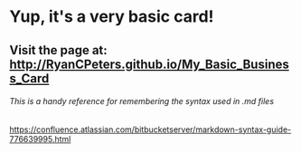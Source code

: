 # Yup, it's a very basic card!

## Visit the page at: http://RyanCPeters.github.io/My_Basic_Business_Card

###### This is a handy reference for remembering the syntax used in .md files
https://confluence.atlassian.com/bitbucketserver/markdown-syntax-guide-776639995.html
